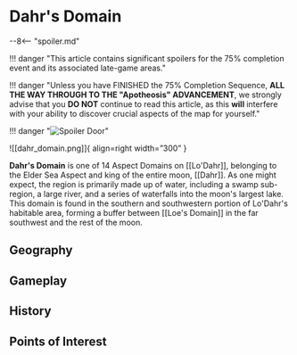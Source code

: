 # Dahr's Domain

--8<-- "spoiler.md"

!!! danger "This article contains significant spoilers for the 75% completion event and its associated late-game areas."

!!! danger "Unless you have FINISHED the 75% Completion Sequence, **ALL THE WAY THROUGH TO THE "Apotheosis" ADVANCEMENT**, we strongly advise that you **DO NOT** continue to read this article, as this **will** interfere with your ability to discover crucial aspects of the map for yourself."

!!! danger "![Spoiler Door](/assets/img/spoiler_door.png)"

![[dahr_domain.png]]{ align=right width=”300” }

**Dahr's Domain** is one of 14 Aspect Domains on [[Lo'Dahr]], belonging to the Elder Sea Aspect and king of the entire moon, [[Dahr]]. As one might expect, the region is primarily made up of water, including a swamp sub-region, a large river, and a series of waterfalls into the moon's largest lake. This domain is found in the southern and southwestern portion of Lo'Dahr's habitable area, forming a buffer between [[Loe's Domain]] in the far southwest and the rest of the moon. 

## Geography

## Gameplay

## History

## Points of Interest